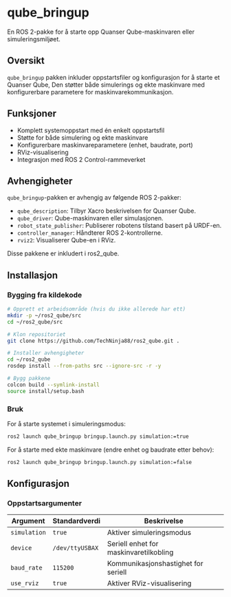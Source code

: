 # qube_bringup  

En ROS 2-pakke for å starte opp Quanser Qube-maskinvaren eller simuleringsmiljøet.  

## Oversikt  

`qube_bringup` pakken inkluder oppstartsfiler og konfigurasjon for å starte et Quanser Qube, Den støtter både simulerings og ekte maskinvare med konfigurerbare parametere for maskinvarekommunikasjon.  

## Funksjoner  

- Komplett systemoppstart med én enkelt oppstartsfil  
- Støtte for både simulering og ekte maskinvare  
- Konfigurerbare maskinvareparametere (enhet, baudrate, port)  
- RViz-visualisering  
- Integrasjon med ROS 2 Control-rammeverket  

## Avhengigheter

`qube_bringup`-pakken er avhengig av følgende ROS 2-pakker:

- `qube_description`: Tilbyr Xacro beskrivelsen for Quanser Qube.
- `qube_driver`: Qube-maskinvaren eller simulasjonen.
- `robot_state_publisher`: Publiserer robotens tilstand basert på URDF-en.
- `controller_manager`: Håndterer ROS 2-kontrollerne.
- `rviz2`: Visualiserer Qube-en i RViz.

Disse pakkene er inkludert i ros2_qube.


## Installasjon
### Bygging fra kildekode  

```bash  
# Opprett et arbeidsområde (hvis du ikke allerede har ett)  
mkdir -p ~/ros2_qube/src  
cd ~/ros2_qube/src  

# Klon repositoriet  
git clone https://github.com/TechNinja88/ros2_qube.git .  

# Installer avhengigheter  
cd ~/ros2_qube  
rosdep install --from-paths src --ignore-src -r -y  

# Bygg pakkene  
colcon build --symlink-install  
source install/setup.bash  
```  

### Bruk  
    
For å starte systemet i simuleringsmodus:  
```bash  
ros2 launch qube_bringup bringup.launch.py simulation:=true  
```  

For å starte med ekte maskinvare (endre enhet og baudrate etter behov):  
```bash  
ros2 launch qube_bringup bringup.launch.py simulation:=false 
```  

## Konfigurasjon  

### Oppstartsargumenter  

| Argument      | Standardverdi   | Beskrivelse                          |  
|---------------|-----------------|---------------------------------------|  
| `simulation`  | `true`          | Aktiver simuleringsmodus              |  
| `device`      | `/dev/ttyUSBAX` | Seriell enhet for maskinvaretilkobling|  
| `baud_rate`   | `115200`        | Kommunikasjonshastighet for seriell   |  
| `use_rviz`    | `true`          | Aktiver RViz-visualisering            |